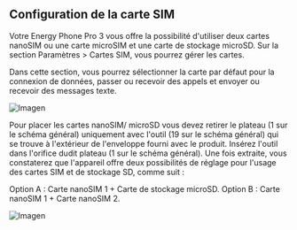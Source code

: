 ## Configuration de la carte SIM

Votre Energy Phone Pro 3 vous offre la possibilité d'utiliser deux cartes nanoSIM ou une carte microSIM et une carte de stockage microSD. Sur la section Paramètres > Cartes SIM, vous pourrez gérer les cartes.

Dans cette section, vous pourrez sélectionner la carte par défaut pour la connexion de données, passer ou recevoir des appels et envoyer ou recevoir des messages texte.

![Imagen](http://static.energysistem.com/images/manuals/42436/58d2ad55dbd2a.jpg)

Pour placer les cartes nanoSIM/ microSD vous devez retirer le plateau (1 sur le schéma général) uniquement avec l'outil (19 sur le schéma général) qui se trouve à l'extérieur de l'enveloppe fourni avec le produit. Insérez l'outil dans l'orifice dudit plateau (1 sur le schéma général). Une fois extraite, vous constaterez que l'appareil offre deux possibilités de réglage pour l'usage des cartes SIM et de stockage SD, comme suit :

Option A : Carte nanoSIM 1 + Carte de stockage microSD. 
Option B : Carte nanoSIM 1 + Carte nanoSIM 2.

![Imagen](http://static.energysistem.com/images/manuals/42436/58d3d5e7e9384.jpg)
